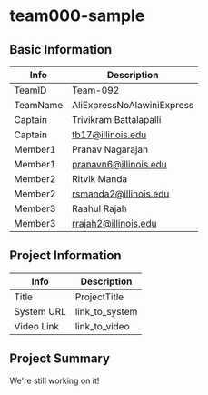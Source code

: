# team000-sample

## Basic Information

|   Info      |        Description                 |
| ----------- | ---------------------------------- |
| TeamID      | Team-092                           |
| TeamName    | AliExpressNoAlawiniExpress         |
| Captain     | Trivikram Battalapalli             |
| Captain     | tb17@illinois.edu                  |
| Member1     | Pranav Nagarajan                   |
| Member1     | pranavn6@illinois.edu              |
| Member2     | Ritvik Manda                       |
| Member2     | rsmanda2@illinois.edu              |
| Member3     | Raahul Rajah                       |
| Member3     | rrajah2@illinois.edu               |

## Project Information

|   Info      |        Description     |
| ----------- | ---------------------- |
|  Title      |       ProjectTitle     |
| System URL  |      link_to_system    |
| Video Link  |      link_to_video     |

## Project Summary

We're still working on it!
